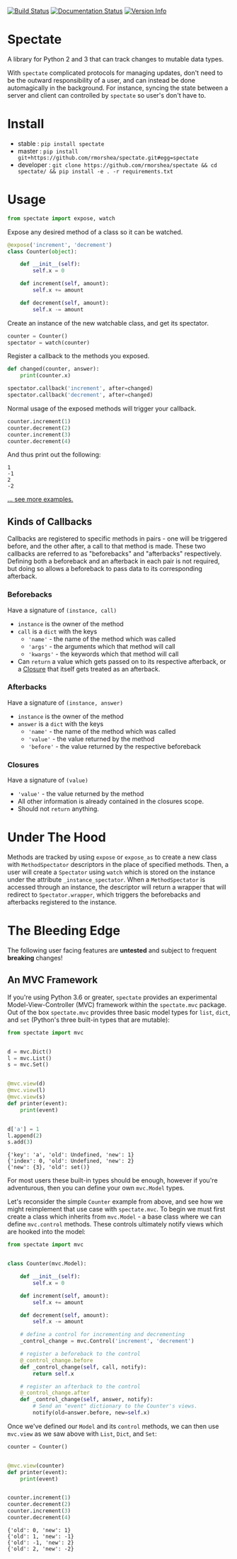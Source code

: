 [![Build Status](https://travis-ci.org/rmorshea/spectate.svg)](https://travis-ci.org/rmorshea/spectate)
[![Documentation Status](https://readthedocs.org/projects/python-spectate/badge/?version=latest)](http://python-spectate.readthedocs.io/en/latest/?badge=latest)
[![Version Info](https://img.shields.io/pypi/v/spectate.svg)](https://pypi.python.org/pypi/spectate)


# Spectate

A library for Python 2 and 3 that can track changes to mutable data types.

With `spectate` complicated protocols for managing updates, don't need to be the outward responsibility of a user, and can instead be done automagically in the background. For instance, syncing the state between a server and client can controlled by `spectate` so user's don't have to.


# Install

+ stable : `pip install spectate`
+ master : `pip install git+https://github.com/rmorshea/spectate.git#egg=spectate`
+ developer : `git clone https://github.com/rmorshea/spectate && cd spectate/ && pip install -e . -r requirements.txt`


# Usage

```python
from spectate import expose, watch
```

Expose any desired method of a class so it can be watched.

```python
@expose('increment', 'decrement')
class Counter(object):

    def __init__(self):
        self.x = 0

    def increment(self, amount):
        self.x += amount

    def decrement(self, amount):
        self.x -= amount
```

Create an instance of the new watchable class, and get its spectator.

```python
counter = Counter()
spectator = watch(counter)
```

Register a callback to the methods you exposed.

```python
def changed(counter, answer):
    print(counter.x)

spectator.callback('increment', after=changed)
spectator.callback('decrement', after=changed)
```

Normal usage of the exposed methods will trigger your callback.

```python
counter.increment(1)
counter.decrement(2)
counter.increment(3)
counter.decrement(4)
```

And thus print out the following:

```
1
-1
2
-2
```

[... see more examples. ](https://github.com/rmorshea/spectate/tree/master/examples)


## Kinds of Callbacks

Callbacks are registered to specific methods in pairs - one will be triggered before, and the other after, a call to that method is made. These two callbacks are referred to as "beforebacks" and "afterbacks" respectively. Defining both a beforeback and an afterback in each pair is not required, but doing so allows a beforeback to pass data to its corresponding afterback.


### Beforebacks

Have a signature of `(instance, call)`

+ `instance` is the owner of the method
+ `call` is a `dict` with the keys
    + `'name'` - the name of the method which was called
    + `'args'` - the arguments which that method will call
    + `'kwargs'` - the keywords which that method will call
+ Can `return` a value which gets passed on to its respective afterback, or a [Closure](#Closure) that itself gets treated as an afterback.


### Afterbacks

Have a signature of `(instance, answer)`

+ `instance` is the owner of the method
+ `answer` is a `dict` with the keys
    + `'name'` - the name of the method which was called
    + `'value'` - the value returned by the method
    + `'before'` - the value returned by the respective beforeback


### Closures

Have a signature of `(value)`

+ `'value'` - the value returned by the method
+ All other information is already contained in the closures scope.
+ Should not `return` anything.


# Under The Hood

Methods are tracked by using `expose` or `expose_as` to create a new class with `MethodSpectator`
descriptors in the place of specified methods. Then, a user will create a `Spectator` using `watch`
which is stored on the instance under the attribute `_instance_spectator`. When a `MethodSpectator`
is accessed through an instance, the descriptor will return a wrapper that will redirect to
`Spectator.wrapper`, which triggers the beforebacks and afterbacks registered to the instance.


# The Bleeding Edge

The following user facing features are **untested** and subject to frequent **breaking** changes!


## An MVC Framework


If you're using Python 3.6 or greater, `spectate` provides an experimental
Model-View-Controller (MVC) framework within the `spectate.mvc` package. Out of the box
`spectate.mvc` provides three basic model types for `list`, `dict`, and `set`
(Python's three built-in types that are mutable):


```python
from spectate import mvc


d = mvc.Dict()
l = mvc.List()
s = mvc.Set()


@mvc.view(d)
@mvc.view(l)
@mvc.view(s)
def printer(event):
    print(event)


d['a'] = 1
l.append(2)
s.add(3)
```

```
{'key': 'a', 'old': Undefined, 'new': 1}
{'index': 0, 'old': Undefined, 'new': 2}
{'new': {3}, 'old': set()}
```


For most users these built-in types should be enough, however if you're adventurous, then you can define your own `mvc.Model` types.

Let's reconsider the simple `Counter` example from above, and see how we might reimplement that use case with `spectate.mvc`. To begin we must first create a class which inherits from `mvc.Model` - a base class where we can define `mvc.control` methods. These controls ultimately notify views which are hooked into the model:


```python
from spectate import mvc


class Counter(mvc.Model):

    def __init__(self):
        self.x = 0

    def increment(self, amount):
        self.x += amount

    def decrement(self, amount):
        self.x -= amount

    # define a control for incrementing and decrementing
    _control_change = mvc.Control('increment', 'decrement')

    # register a beforeback to the control
    @_control_change.before
    def _control_change(self, call, notify):
        return self.x

    # register an afterback to the control
    @_control_change.after
    def _control_change(self, answer, notify):
        # Send an "event" dictionary to the Counter's views.
        notify(old=answer.before, new=self.x)
```


Once we've defined our `Model` and its `control` methods, we can then use `mvc.view` as we saw above with `List`, `Dict`, and `Set`:


```python
counter = Counter()


@mvc.view(counter)
def printer(event):
    print(event)


counter.increment(1)
counter.decrement(2)
counter.increment(3)
counter.decrement(4)
```

```
{'old': 0, 'new': 1}
{'old': 1, 'new': -1}
{'old': -1, 'new': 2}
{'old': 2, 'new': -2}
```
